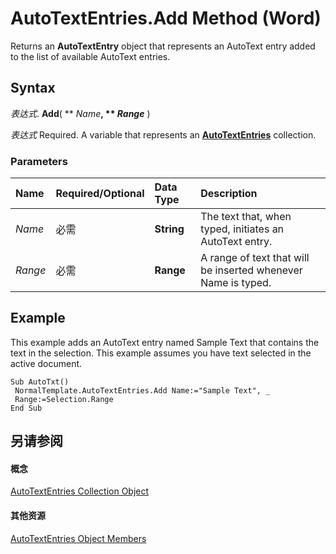 
# AutoTextEntries.Add Method (Word)

Returns an  **AutoTextEntry** object that represents an AutoText entry added to the list of available AutoText entries.


## Syntax

 _表达式_. **Add**( ** _Name_**, ** _Range_** )

 _表达式_ Required. A variable that represents an **[AutoTextEntries](4e4d92b3-d259-84b7-061f-82065e177c29.md)** collection.


### Parameters



|**Name**|**Required/Optional**|**Data Type**|**Description**|
|:-----|:-----|:-----|:-----|
| _Name_|必需|**String**|The text that, when typed, initiates an AutoText entry.|
| _Range_|必需|**Range**|A range of text that will be inserted whenever Name is typed.|

## Example

This example adds an AutoText entry named Sample Text that contains the text in the selection. This example assumes you have text selected in the active document.


```
Sub AutoTxt() 
 NormalTemplate.AutoTextEntries.Add Name:="Sample Text", _ 
 Range:=Selection.Range 
End Sub
```


## 另请参阅


#### 概念


[AutoTextEntries Collection Object](4e4d92b3-d259-84b7-061f-82065e177c29.md)
#### 其他资源


[AutoTextEntries Object Members](http://msdn.microsoft.com/library/7e3291e0-1d58-ca35-ebe6-974ee60358e2%28Office.15%29.aspx)